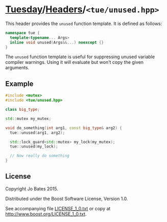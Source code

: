 [Tuesday](../../README.md)/[Headers](../headers.md)/`<tue/unused.hpp>`
======================================================================
This header provides the `unused` function template. It is defined as follows:

```c++
namespace tue {
  template<typename... Args>
  inline void unused(Args&&...) noexcept {}
}
```

The `unused` function template is useful for suppressing unused variable
compiler warnings. Using it will evaluate but won't copy the given arguments.

Example
-------
```c++
#include <mutex>
#include <tue/unused.hpp>

class big_type;

std::mutex my_mutex;

void do_something(int arg1, const big_type& arg2) {
  tue::unused(arg1, arg2);

  std::lock_guard<std::mutex> my_lock(my_mutex);
  tue::unused(my_lock);

  // Now really do something
}
```

License
-------
Copyright Jo Bates 2015.

Distributed under the Boost Software License, Version 1.0.

See accompanying file [LICENSE_1_0.txt](../../LICENSE_1_0.txt) or copy at
http://www.boost.org/LICENSE_1_0.txt.
